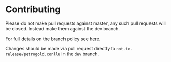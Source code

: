 # Contributing

Please do not make pull requests against master, any such pull requests will be
closed. Instead make them against the dev branch.

For full details on the branch policy see
[here](http://universaldependencies.org/release_checklist.html#repository-branches).

Changes should be made via pull request directly to `not-to-release/petrogold.conllu` in the `dev` branch.
